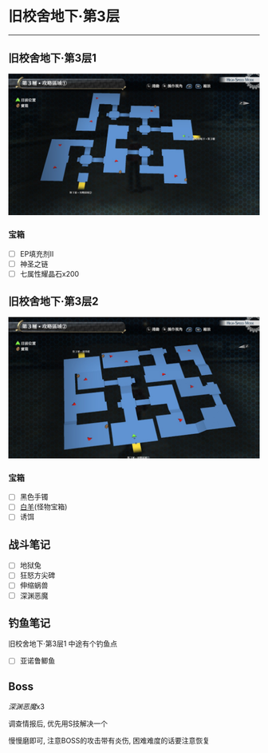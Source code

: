 # 旧校舍地下·第3层

---

## 旧校舍地下·第3层1

![旧校舍地下·第3层1](../images/map_旧校舍地下·第3层1.jpg)

### 宝箱

- [ ]  EP填充剂II
- [ ]  神圣之链
- [ ]  七属性耀晶石x200

## 旧校舍地下·第3层2

![旧校舍地下·第3层2](../images/map_旧校舍地下·第3层2.jpg)

### 宝箱

- [ ]  黑色手镯
- [ ]  [白羊](/game/TheLegendOfHeroes/SenNoKiseki/quartz/白羊.md#白羊)(怪物宝箱)
- [ ]  诱饵

## 战斗笔记

- [ ]  地狱兔
- [ ]  狂怒方尖碑
- [ ]  伸缩蜗兽
- [ ]  深渊恶魔

## 钓鱼笔记

旧校舍地下·第3层1 中途有个钓鱼点

- [ ] 亚诺鲁鲫鱼

## Boss

*深渊恶魔*x3

调查情报后, 优先用S技解决一个

慢慢磨即可, 注意BOSS的攻击带有炎伤, 困难难度的话要注意恢复